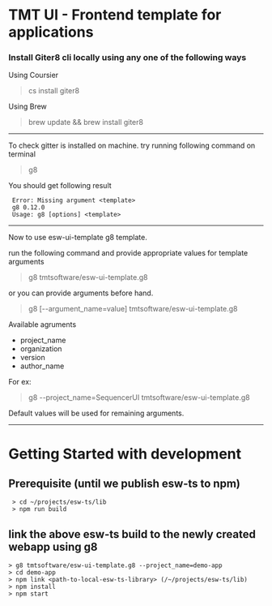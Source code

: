 # TMT UI - Frontend template for applications

### Install Giter8 cli locally using any one of the following ways
Using Coursier 
> cs install giter8 

Using Brew 
> brew update && brew install giter8 

____
To check gitter is installed on machine. try running following command on terminal  
> g8

You should get following result 
```
 Error: Missing argument <template>
 g8 0.12.0
 Usage: g8 [options] <template>
 ```
____
Now to use esw-ui-template g8 template.

run the following command and provide appropriate values for template arguments
> g8 tmtsoftware/esw-ui-template.g8 

or you can provide arguments before hand.
> g8 [--argument_name=value] tmtsoftware/esw-ui-template.g8 

Available agruments 
* project_name
* organization
* version
* author_name

For ex: 
> g8 --project_name=SequencerUI tmtsoftware/esw-ui-template.g8

Default values will be used for remaining arguments.

__________
# Getting Started with development

## Prerequisite (until we publish esw-ts to npm)
```
 > cd ~/projects/esw-ts/lib
 > npm run build
```

## link the above esw-ts build to the newly created webapp using g8
```
> g8 tmtsoftware/esw-ui-template.g8 --project_name=demo-app
> cd demo-app
> npm link <path-to-local-esw-ts-library> (/~/projects/esw-ts/lib)
> npm install
> npm start
```
